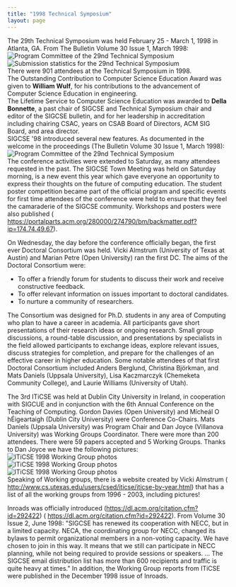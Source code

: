 ```yaml
---
title: "1998 Technical Symposium"
layout: page
---
```


The 29th Technical Symposium was held February 25 - March 1, 1998 in
Atlanta, GA. From The Bulletin Volume 30 Issue 1, March 1998:\
![Program Committee of the 29nd Technical
Symposium](../files/images/50yearsofSIGCSE/29thTS-committee.jpg)\
![Submission statistics for the 29nd Technical
Symposium](../files/images/50yearsofSIGCSE/29thTS-statistics.jpg)\
There were 901 attendees at the Technical Symposium in 1998.\
The Outstanding Contribution to Computer Science Education Award was
given to **William Wulf**, for his contributions to the advancement of
Computer Science Education in engineering.\
The Lifetime Service to Computer Science Education was awarded to
**Della Bonnette**, a past chair of SIGCSE and Technical Symposium chair
and editor of the SIGCSE bulletin, and for her leadership in
accreditation including chairing CSAC, years on CSAB Board of Directors,
ACM SIG Board, and area director.\
SIGCSE \'98 introduced several new features. As documented in the
welcome in the proceedings (The Bulletin Volume 30 Issue 1, March
1998):\
![Program Committee of the 29nd Technical
Symposium](../files/images/50yearsofSIGCSE/29thTS-chair%20message.jpg)\
The conference activities were extended to Saturday, as many attendees
requested in the past. The SIGCSE Town Meeting was held on Saturday
morning, is a new event this year which gave everyone an opportunity to
express their thoughts on the future of computing education. The student
poster competition became part of the official program and specific
events for first time attendees of the conference were held to ensure
that they feel the camaraderie of the SIGCSE community. Workshops and
posters were also published (
<https://portalparts.acm.org/280000/274790/bm/backmatter.pdf?ip=174.74.49.67>).

On Wednesday, the day before the conference officially began, the first
ever Doctoral Consortium was held. Vicki Almstrum (University of Texas
at Austin) and Marian Petre (Open University) ran the first DC. The aims
of the Doctoral Consortium were:

-   To offer a friendly forum for students to discuss their work and
    receive constructive feedback.
-   To offer relevant information on issues important to doctoral
    candidates.
-   To nurture a community of researchers.

The Consortium was designed for Ph.D. students in any area of Computing
who plan to have a career in academia. All participants gave short
presentations of their research ideas or ongoing research. Small group
discussions, a round-table discussion, and presentations by specialists
in the field allowed participants to exchange ideas, explore relevant
issues, discuss strategies for completion, and prepare for the
challenges of an effective career in higher education. Some notable
attendees of that first Doctoral Consortium included Anders Berglund,
Christina Björkman, and Mats Daniels (Uppsala University), Lisa
Kaczmarczyk (Chemeketa Community College), and Laurie Williams
(University of Utah).

The 3rd ITiCSE was held at Dublin City University in Ireland, in
cooperation with SIGCUE and in conjunction with the 6th Annual
Conference on the Teaching of Computing. Gordon Davies (Open University)
and Mícheál O hÉigeartaigh (Dublin City University) were Conference
Co-Chairs. Mats Daniels (Uppsala University) was Program Chair and Dan
Joyce (Villanova University) was Working Groups Coordinator. There were
more than 200 attendees. There were 59 papers accepted and 5 Working
Groups. Thanks to Dan Joyce we have the following pictures:\
![ITiCSE 1998 Working Group
photos](../files/images/50yearsofSIGCSE/ITiCSE-WG-1998-1.jpg)\
![ITiCSE 1998 Working Group
photos](../files/images/50yearsofSIGCSE/ITiCSE-WG-1998-2.jpg)\
![ITiCSE 1998 Working Group
photos](../files/images/50yearsofSIGCSE/ITiCSE-WG-1998-3.jpg)\
Speaking of Working groups, there is a website created by Vicki Almstrum
( <http://www.cs.utexas.edu/users/csed/iticse/iticse-by-year.html>) that
has a list of all the working groups from 1996 - 2003, including
pictures!

Inroads was officially introduced
(<https://dl.acm.org/citation.cfm?id=292422>) (
<https://dl.acm.org/citation.cfm?id=292422>). From Volume 30 Issue 2,
June 1998: \"SIGCSE has renewed its cooperation with NECC, but in a
limited capacity. NECA, the coordinating group for NECC, changed its
bylaws to permit organizational members in a non-voting capacity. We
have chosen to join in this way. It means that we still can participate
in NECC planning, while not being required to provide sessions or
speakers. ... The SIGCSE email distribution list has more than 600
recipients and traffic is quite heavy at times.\" In addition, the
Working Group reports from ITiCSE were published in the December 1998
issue of Inroads.